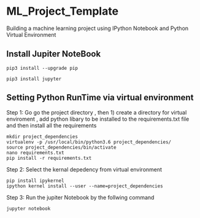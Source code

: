 # ML_Project_Template
Building a machine learning project using IPython Notebook and Python Virtual Environment 

## Install Jupiter NoteBook 
```
pip3 install --upgrade pip

pip3 install jupyter
```

## Setting Python  RunTime via virtual environment 

Step 1: Go go the project directory , then 1) create a directory for virtual enviroment , add python libary to be installed to the requirements.txt file and then install all the requirements 
```
mkdir project_dependencies
virtualenv -p /usr/local/bin/python3.6 project_dependencies/
source project_dependencies/bin/activate
nano requirements.txt
pip install -r requirements.txt
```
Step 2: Select the kernal depedency from virtual environment 

```
pip install ipykernel
ipython kernel install --user --name=project_dependencies

```
Step 3: Run the jupiter Notebook by the follwing command 

```
jupyter notebook

```




